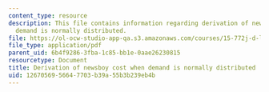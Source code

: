 ```yaml
---
content_type: resource
description: This file contains information regarding derivation of newsboy cost when
  demand is normally distributed.
file: https://ol-ocw-studio-app-qa.s3.amazonaws.com/courses/15-772j-d-lab-supply-chains-fall-2014/1267056956647703b39a55b3b239eb4b_MIT15_772JF14_Normal.pdf
file_type: application/pdf
parent_uid: 6b4f9286-3fba-1c85-bb1e-0aae26230815
resourcetype: Document
title: Derivation of newsboy cost when demand is normally distributed
uid: 12670569-5664-7703-b39a-55b3b239eb4b
---
```

